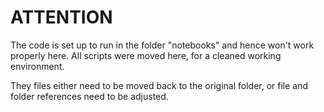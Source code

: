 
# ATTENTION

The code is set up to run in the folder "notebooks" and hence won't work properly here.
All scripts were moved here, for a cleaned working environment.

They files either need to be moved back to the original folder, or file and folder references need to be adjusted.